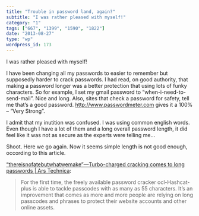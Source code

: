 ```yaml
---
title: "Trouble in password land, again?"
subtitle: "I was rather pleased with myself!"
category: "1"
tags: ["667", "1399", "1590", "1822"]
date: "2013-08-27"
type: "wp"
wordpress_id: 173
---
```

I was rather pleased with myself!

I have been changing all my passwords to easier to remember but supposedly harder to crack passwords. I had read, on good authority, that making a password longer was a better protection that using lots of funky characters. So for example, I set my gmail password to “when-i-need-to-send-mail”. Nice and long. Also, sites that check a password for safety, tell me that’s a good password. http://www.passwordmeter.com gives it a 100% – “Very Strong”.

I admit that my inutition was confused. I was using common english words. Even though I have a lot of them and a long overall password length, it did feel like it was not as secure as the experts were telling me…

Shoot. Here we go again. Now it seems simple length is not good enough, occording to this article.

[“thereisnofatebutwhat­wemake”—Turbo-charged cracking comes to long passwords | Ars Technica](http://arstechnica.com/security/2013/08/thereisnofatebutwhatwemake-turbo-charged-cracking-comes-to-long-passwords/):

> For the first time, the freely available password cracker ocl-Hashcat-plus is able to tackle passcodes with as many as 55 characters. It’s an improvement that comes as more and more people are relying on long passcodes and phrases to protect their website accounts and other online assets.